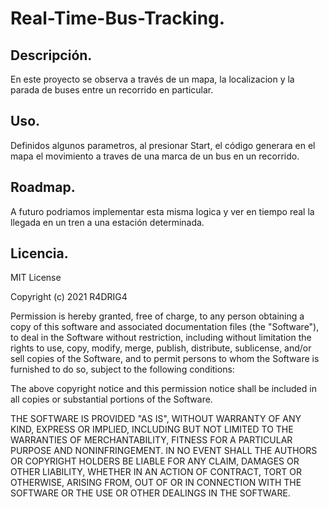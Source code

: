 # Real-Time-Bus-Tracking.
## Descripción.
En este proyecto se observa a través de un mapa, la localizacion y la parada de buses entre un recorrido en particular.
## Uso.
Definidos algunos parametros, al presionar Start, el código generara en el mapa el movimiento a traves de una marca de un bus en un recorrido.
## Roadmap.
A futuro podriamos implementar esta misma logica y ver en tiempo real la llegada en un tren a una estación determinada.
## Licencia.
MIT License

Copyright (c) 2021 R4DRIG4

Permission is hereby granted, free of charge, to any person obtaining a copy
of this software and associated documentation files (the "Software"), to deal
in the Software without restriction, including without limitation the rights
to use, copy, modify, merge, publish, distribute, sublicense, and/or sell
copies of the Software, and to permit persons to whom the Software is
furnished to do so, subject to the following conditions:

The above copyright notice and this permission notice shall be included in all
copies or substantial portions of the Software.

THE SOFTWARE IS PROVIDED "AS IS", WITHOUT WARRANTY OF ANY KIND, EXPRESS OR
IMPLIED, INCLUDING BUT NOT LIMITED TO THE WARRANTIES OF MERCHANTABILITY,
FITNESS FOR A PARTICULAR PURPOSE AND NONINFRINGEMENT. IN NO EVENT SHALL THE
AUTHORS OR COPYRIGHT HOLDERS BE LIABLE FOR ANY CLAIM, DAMAGES OR OTHER
LIABILITY, WHETHER IN AN ACTION OF CONTRACT, TORT OR OTHERWISE, ARISING FROM,
OUT OF OR IN CONNECTION WITH THE SOFTWARE OR THE USE OR OTHER DEALINGS IN THE
SOFTWARE.
